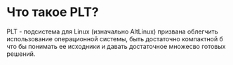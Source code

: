 # <synopsis> Что такое PLT?

PLT - подсистема для Linux (изначально AltLinux) призвана облегчить использование операционной системы, быть достаточно компактной б что бы понимать ее исходники и давать достаточное множесво готовых решений.
